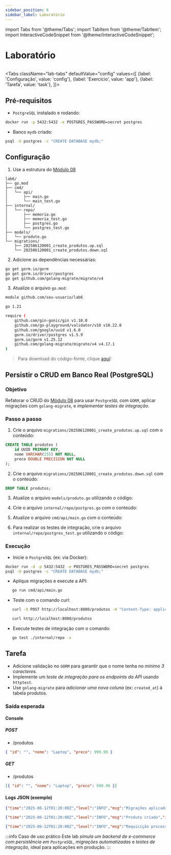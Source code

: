 ```yaml
---
sidebar_position: 6
sidebar_label: Laboratório
---
```


import Tabs from '@theme/Tabs';
import TabItem from '@theme/TabItem';
import InteractiveCodeSnippet from '@theme/InteractiveCodeSnippet';

# Laboratório

<div className="text--right" style={{ background:'#6eb6e6', borderBottom:'3px solid #007d9c', marginTop:'2rem', marginBottom:'5rem' }}>
<img src={require('@site/static/img/gophers/gopher-background.png').default} style={{ width:'20rem',padding:'10px 0' }} alt="" />
</div>

<Tabs
className="lab-tabs"
defaultValue="config"
values={[
{label: 'Configuração', value: 'config'},
{label: 'Exercício', value: 'app'},
{label: 'Tarefa', value: 'task'},
]}>
<TabItem value="config">

## Pré-requisitos

- `PostgreSQL` instalado e rodando:

```bash
docker run -p 5432:5432 -e POSTGRES_PASSWORD=secret postgres
```

- Banco `mydb` criado:

```bash
psql -U postgres -c "CREATE DATABASE mydb;"
```

## Configuração

1. Use a estrutura do [Módulo 08](go-module-8/5-laboratorio.md)

```dirtree
lab6/
├── go.mod
├── cmd/
│   └── api/
│		├── main.go
│       └── main_test.go
├── internal/
│   └── repo/
│		├── memoria.go
│		├── memoria_test.go
│		├── postgres.go
│       └── postgres_test.go
├── models/
│   └── produto.go
└── migrations/
 	├── 202506120001_create_produtos.up.sql
    └── 202506120001_create_produtos.down.sql
```

2. Adicione as dependências necessárias:

```bash
go get gorm.io/gorm
go get gorm.io/driver/postgres
go get github.com/golang-migrate/migrate/v4
```

3. Atualize o arquivo `go.mod`:

```bash
module github.com/seu-usuario/lab6

go 1.21

require (
	github.com/gin-gonic/gin v1.10.0
	github.com/go-playground/validator/v10 v10.22.0
	github.com/google/uuid v1.6.0
	gorm.io/driver/postgres v1.5.9
	gorm.io/gorm v1.25.12
	github.com/golang-migrate/migrate/v4 v4.17.1
)
```

> Para download do código-fonte, clique [aqui](@site/static/code/mod9/lab/lab9.zip)!

</TabItem>
<TabItem value="app">

## Persistir o CRUD em Banco Real (PostgreSQL)

### Objetivo

Refatorar o CRUD do [Módulo 08](go-module-8/5-laboratorio.md) para usar `PostgreSQL` com `GORM`, aplicar migrações com `golang-migrate`, e _implementar testes de integração_.

### Passo a passo

1. Crie o arquivo `migrations/202506120001_create_produtos.up.sql` com o conteúdo:

```sql
CREATE TABLE produtos (
    id UUID PRIMARY KEY,
    nome VARCHAR(255) NOT NULL,
    preco DOUBLE PRECISION NOT NULL
);
```

2. Crie o arquivo `migrations/202506120001_create_produtos.down.sql` com o conteúdo:

```sql
DROP TABLE produtos;
```

3. Atualize o arquivo `models/produto.go` utilizando o código:

<InteractiveCodeSnippet 
    src="code/mod9/lab/models/produto.go" 
    allowExecute={false} 
    allowEdit={false} />

4. Crie o arquivo `internal/repo/postgres.go` com o conteúdo:

<InteractiveCodeSnippet 
    src="code/mod9/lab/internal/repo/postgres.go" 
    allowExecute={false} 
    allowEdit={false} />

5. Atualize o arquivo `cmd/api/main.go` com o conteúdo:

<InteractiveCodeSnippet 
    src="code/mod9/lab/cmd/api/main.go" 
    allowExecute={false} 
    allowEdit={false} />

6. Para realizar os testes de integração, crie o arquivo `internal/repo/postgres_test.go` utilizando o código:

<InteractiveCodeSnippet 
    src="code/mod9/lab/internal/repo/postgres_test.go" 
    allowExecute={false} 
    allowEdit={false} />

### Execução

- Inicie o `PostgreSQL` (ex: via Docker):

```bash
docker run -d -p 5432:5432 -e POSTGRES_PASSWORD=secret postgres
psql -U postgres -c "CREATE DATABASE mydb;"
```

- Aplique migrações e execute a API:

```bash
   go run cmd/api/main.go
```

- Teste com o comando curl:

```bash
   curl -X POST http://localhost:8080/produtos -H "Content-Type: application/json" -d '{"nome":"Laptop","preco":999.99}'

   curl http://localhost:8080/produtos
```

- Execute testes de integração com o comando:

```bash
   go test ./internal/repo -v
```

</TabItem>
<TabItem value="task">

## Tarefa

- Adicione validação no `GORM` para garantir que o nome tenha no _mínimo 3 caracteres_.
- Implemente um _teste de integração para os endpoints da API_ usando `httptest`.
- Use `golang-migrate` para _adicionar uma nova coluna_ (ex: `created_at`) à tabela produtos.

### Saída esperada

#### Console

##### POST

- /produtos

```json
{ "id": "", "nome": "Laptop", "preco": 999.99 }
```

##### GET

- /produtos

```json
[{ "id": "", "nome": "Laptop", "preco": 999.99 }]
```

#### Logs JSON (exemplo)

```json
{"time":"2025-06-12T01:20:00Z","level":"INFO","msg":"Migrações aplicadas"}

{"time":"2025-06-12T01:20:00Z","level":"INFO","msg":"Produto criado","id":"","nome":"Laptop","preco":999.99}

{"time":"2025-06-12T01:20:00Z","level":"INFO","msg":"Requisição processada","method":"POST","path":"/produtos","status":201,"duration":"1ms"}
```

:::info Caso de uso prático
Este lab _simula um backend de e-commerce com persistência em `PostgreSQL`_, _migrações automatizadas_ e _testes de integração_, ideal para aplicações em produção.
:::

</TabItem>
</Tabs>
